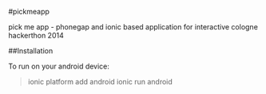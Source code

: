 #pickmeapp

pick me app - phonegap and ionic based application for interactive cologne hackerthon 2014

##Installation

To run on your android device:

> ionic platform add android
> ionic run android
